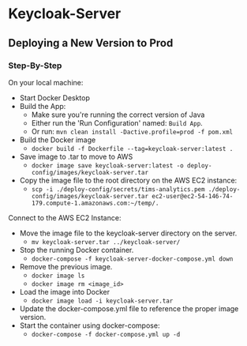 # Keycloak-Server

## Deploying a New Version to Prod

### Step-By-Step

On your local machine:
* Start Docker Desktop
* Build the App:
  * Make sure you're running the correct version of Java
  * Either run the 'Run Configuration' named: `Build App`.
  * Or run: `mvn clean install -Dactive.profile=prod -f pom.xml`
* Build the Docker image
  * `docker build -f Dockerfile --tag=keycloak-server:latest .`
* Save image to .tar to move to AWS
  * `docker image save keycloak-server:latest -o deploy-config/images/keycloak-server.tar`
* Copy the image file to the root directory on the AWS EC2 instance:
  * `scp -i ./deploy-config/secrets/tims-analytics.pem ./deploy-config/images/keycloak-server.tar ec2-user@ec2-54-146-74-179.compute-1.amazonaws.com:~/temp/.`

Connect to the AWS EC2 Instance:
* Move the image file to the keycloak-server directory on the server.
  * `mv keycloak-server.tar ../keycloak-server/`
* Stop the running Docker container.
  * `docker-compose -f keycloak-server-docker-compose.yml down`
* Remove the previous image.
  * `docker image ls`
  * `docker image rm <image_id>`
* Load the image into Docker
  * `docker image load -i keycloak-server.tar`
* Update the docker-compose.yml file to reference the proper image version.
* Start the container using docker-compose:
  * `docker-compose -f docker-compose.yml up -d`
